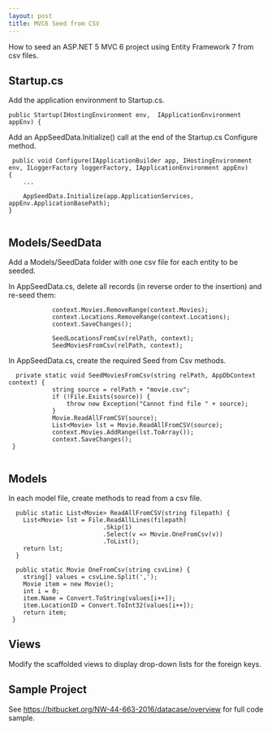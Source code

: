 ```yaml
---
layout: post
title: MVC6 Seed from CSV
---
```


How to seed an ASP.NET 5 MVC 6 project using Entity Framework 7 from csv files.

## Startup.cs
Add the application environment to Startup.cs.

``` 
public Startup(IHostingEnvironment env,  IApplicationEnvironment appEnv) {
```

Add an AppSeedData.Initialize() call at the end of the Startup.cs Configure method.

```
 public void Configure(IApplicationBuilder app, IHostingEnvironment env, ILoggerFactory loggerFactory, IApplicationEnvironment appEnv)
{
    ...
          
    AppSeedData.Initialize(app.ApplicationServices, appEnv.ApplicationBasePath);
}
        
```

## Models/SeedData

Add a Models/SeedData folder with one csv file for each entity to be seeded.

In AppSeedData.cs, delete all records (in reverse order to the insertion) and re-seed them:

```
            context.Movies.RemoveRange(context.Movies);
            context.Locations.RemoveRange(context.Locations);
            context.SaveChanges();

            SeedLocationsFromCsv(relPath, context);
            SeedMoviesFromCsv(relPath, context);
```

In AppSeedData.cs, create the required Seed from Csv methods.

```
  private static void SeedMoviesFromCsv(string relPath, AppDbContext context) {
            string source = relPath + "movie.csv";
            if (!File.Exists(source)) {
                throw new Exception("Cannot find file " + source);
            }
            Movie.ReadAllFromCSV(source);
            List<Movie> lst = Movie.ReadAllFromCSV(source);
            context.Movies.AddRange(lst.ToArray());
            context.SaveChanges();
 }
        
```

## Models

In each model file, create methods to read from a csv file.

```
  public static List<Movie> ReadAllFromCSV(string filepath) {
    List<Movie> lst = File.ReadAllLines(filepath)
                          .Skip(1)
                          .Select(v => Movie.OneFromCsv(v))
                          .ToList();
    return lst;
  }

  public static Movie OneFromCsv(string csvLine) {
    string[] values = csvLine.Split(',');
    Movie item = new Movie();
    int i = 0;
    item.Name = Convert.ToString(values[i++]);
    item.LocationID = Convert.ToInt32(values[i++]);
    return item;
 }
```

## Views

Modify the scaffolded views to display drop-down lists for the foreign keys. 

## Sample Project

See https://bitbucket.org/NW-44-663-2016/datacase/overview for full code sample.


